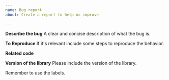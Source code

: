 ```yaml
---
name: Bug report
about: Create a report to help us improve

---
```


**Describe the bug**
A clear and concise description of what the bug is.

**To Reproduce**
If it's relevant include some steps to reproduce the behavior.

**Related code**

**Version of the library**
Please include the version of the library.

Remember to use the labels.
